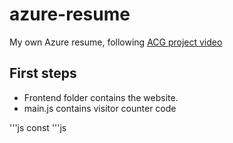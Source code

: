 # azure-resume
My own Azure resume, following [ACG project video]()
## First steps
- Frontend folder contains the website.
- main.js contains visitor counter code

'''js
const
'''js